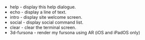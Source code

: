 - help - display this help dialogue.
 - echo - display a line of text.
 - intro - display site welcome screen.
 - social - display social command list.
 - clear - clear the terminal screen.
 - 3d-fursona - render my fursona using AR (iOS and iPadOS only)